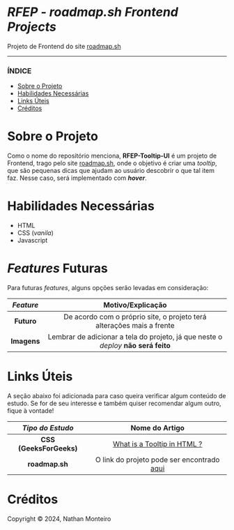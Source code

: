 # *RFEP - roadmap.sh Frontend Projects*
Projeto de Frontend do site <a href="https://roadmap.sh/">roadmap.sh</a>

---

### ÍNDICE

* [Sobre o Projeto](#about)
* [Habilidades Necessárias](#abilities)
* [Links Úteis](#links)
* [Créditos](#credits)


<h1 id="about">Sobre o Projeto</h1>

Como o nome do repositório menciona, **RFEP-Tooltip-UI** é um projeto de Frontend, trago pelo site <a href="https://roadmap.sh/">roadmap.sh</a>, onde o objetivo é criar uma _tooltip_, que são pequenas dicas que ajudam ao usuário descobrir o que tal item faz. Nesse caso, será implementado com **_hover_**.


<h1 id="abilities"> Habilidades Necessárias </h1>

* HTML
* CSS (*vanila*)
* Javascript


<h1 id="fut-feats"> <em>Features</em> Futuras </h1>

Para futuras <em>features</em>, alguns opções serão levadas em consideração:

*Feature* | Motivo/Explicação
:---------: | :------:
**Futuro** | De acordo com o próprio site, o projeto terá alterações mais a frente
**Imagens** | Lembrar de adicionar a tela do projeto, já que neste o _deploy_ **não será feito**


<h1 id="links"> Links Úteis </h1>


A seção abaixo foi adicionada para caso queira verificar algum conteúdo de estudo. Se for de seu interesse e também quiser recomendar algum outro, fique à vontade!

*Tipo do Estudo* | Nome do Artigo
:---------: | :------:
**CSS (GeeksForGeeks)** | <a href="https://www.geeksforgeeks.org/what-is-a-tooltip-in-html/">What is a Tooltip in HTML ?</a>
**roadmap.sh** | O link do projeto pode ser encontrado <a href="https://roadmap.sh/projects/tooltip-ui">aqui</a>

<h1 id="credits"> Créditos </h1>

Copyright © 2024, Nathan Monteiro
